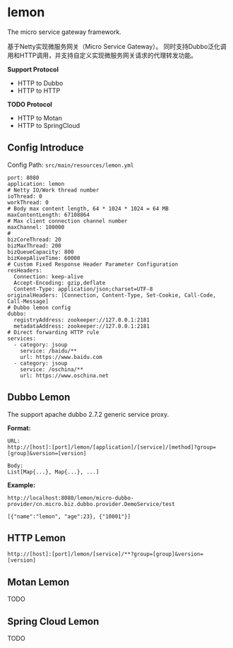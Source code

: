 # lemon
The micro service gateway framework.

基于Netty实现微服务网关（Micro Service Gateway）。
同时支持Dubbo泛化调用和HTTP调用，并支持自定义实现微服务网关请求的代理转发功能。

**Support Protocol**
- HTTP to Dubbo
- HTTP to HTTP

**TODO Protocol**
- HTTP to Motan
- HTTP to SpringCloud

## Config Introduce
Config Path: `src/main/resources/lemon.yml`

```
port: 8080
application: lemon
# Netty IO/Work thread number
ioThread: 0
workThread: 0
# Body max content length, 64 * 1024 * 1024 = 64 MB
maxContentLength: 67108864
# Max client connection channel number
maxChannel: 100000
# 
bizCoreThread: 20
bizMaxThread: 200
bizQueueCapacity: 800
bizKeepAliveTime: 60000
# Custom Fixed Response Header Parameter Configuration
resHeaders:
  Connection: keep-alive
  Accept-Encoding: gzip,deflate
  Content-Type: application/json;charset=UTF-8
originalHeaders: [Connection, Content-Type, Set-Cookie, Call-Code, Call-Message]
# Dubbo lemon config
dubbo:
  registryAddress: zookeeper://127.0.0.1:2181
  metadataAddress: zookeeper://127.0.0.1:2181
# Direct forwarding HTTP rule
services:
  - category: jsoup
    service: /baidu/**
    url: https://www.baidu.com
  - category: jsoup
    service: /oschina/**
    url: https://www.oschina.net
```

## Dubbo Lemon
The support apache dubbo 2.7.2 generic service proxy.

**Format:**
```
URL:
http://[host]:[port]/lemon/[application]/[service]/[method]?group=[group]&version=[version]

Body:
List[Map{...}, Map{...}, ...]
```

**Example:**
```
http://localhost:8080/lemon/micro-dubbo-provider/cn.micro.biz.dubbo.provider.DemoService/test

[{"name":"lemon", "age":23}, {"10001"}]
```

## HTTP Lemon
```
http://[host]:[port]/lemon/[service]/**?group=[group]&version=[version]
```

## Motan Lemon
TODO

## Spring Cloud Lemon
TODO
